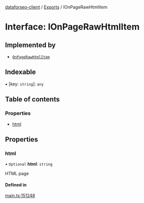 [dataforseo-client](../README.md) / [Exports](../modules.md) / IOnPageRawHtmlItem

# Interface: IOnPageRawHtmlItem

## Implemented by

- [`OnPageRawHtmlItem`](../classes/OnPageRawHtmlItem.md)

## Indexable

▪ [key: `string`]: `any`

## Table of contents

### Properties

- [html](IOnPageRawHtmlItem.md#html)

## Properties

### html

• `Optional` **html**: `string`

HTML page

#### Defined in

[main.ts:151248](https://github.com/dataforseo/TypeScriptClient/blob/7ca1aa4/main.ts#L151248)
